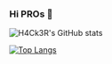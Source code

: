 ### Hi PROs 👋

![H4Ck3R's GitHub stats](https://github-readme-stats.vercel.app/api?username=h4ck3r0&show_icons=true&theme=algolia )


[![Top Langs](https://github-readme-stats.vercel.app/api/top-langs/?username=h4ck3r0&layout=compact)](https://github.com/anuraghazra/github-readme-stats)
